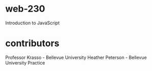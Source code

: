 # web-230
Introduction to JavaScript
# contributors
Professor Krasso - Bellevue University
Heather Peterson - Bellevue University
Practice